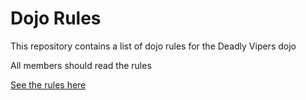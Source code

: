 Dojo Rules
==========

This repository contains a list of dojo rules for the Deadly Vipers dojo

All members should read the rules

[See the rules here](https://github.com/deadlyvipers)